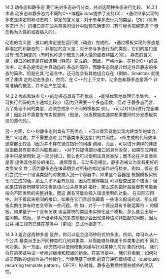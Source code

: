 <!--
 * @Author: your name
 * @Date: 2021-06-25 10:06:43
 * @LastEditTime: 2021-06-25 10:06:44
 * @LastEditors: your name
 * @Description: In User Settings Edit
 * @FilePath: /jadyan/code/book/CppTemplate/read/13_template_polymorphism/13_03_dynamic_static_polymorphism/readme.md
-->
14.3 动多态和静多态
我们来对多态进行分类，并对这两种多态进行比较。
14.3.1 术语
动多态和静多态为不同的C++编程idioms提供了支持[3]：
•通过继承实现的多态是绑定的和动态的：
绑定的含义是：对于参与多态行为的类型，它们（具有多态行
为）的接口是在公共基类的设计中就预先确定的（有时候也把绑定这
个概念称为入侵的或者插入的）。

动态的含义是：接口的绑定是在运行期（动态）完成的。
•通过模板实现的多态是非绑定的和静态的：
非绑定的含义是：对于参与多态行为的类型，它们的接口是没有
预先确定的（有时也称这个概念为非入侵的或者非插入的）。
静态的含义是：接口的绑定是在编译期（静态）完成的。
因此，严格地讲，在针对C++的说法中，动多态是绑定并且动态的
多态的简称，而静多态则是非绑定并且静态的多态的简称。但是在其
他语言中，还可能会有其他组合存在（例如，Smalltalk 就提供了非绑
定的动态多态）。然而，在 C++的上下文中，动多态和静多态是两个
非常准确的概念，并不会产生混淆。



14.3.2 优点和缺点
C++的动多态具有下列优点：
•能够优雅地处理异类集合。
•可执行代码的大小通常比较小（因为只需要一个多态函数，但对
于静多态而言，为了处理不同的类型，必须生成多个不同的模板实
例）。
•可以对代码进行完全编译；因此并不需要发布实现源码（但是，
分发模板库通常都需要同时分发模板实现的源代码）。

另一方面，C++的静多态则具有下列优点：
•可以很容易地实现内建类型的集合。更广义地说，并不需要通过
公共基类来表达接口的共同性。
•所生成的代码效率通常都比较高（因为并不存在通过指针的间接
调用，而且，可以进行演绎的非虚拟函数具有更多的内联机会）。
•对于只提供部分接口的具体类型，如果在应用程序中只是使用到
这一部分接口，那么也可以使用该具体类型；而不必在乎该类型是否
提供其他部分的接口。
通常而言，与动多态相比，静多态被认为具有更好的类型安全
性；因为静多态在编译期会对所有的绑定操作进行检查。例如，假设
我们尝试把一个错误类型的对象插入到一个容器中，如果这个容器是
根据模板实例化而生成的话，那么几乎不会有危险，因为在编译期就
可以检查出这个错误；但如果该容器所期望的元素是指向公共基类的
指针，那么这些指针最后很有可能会指向不同类型的完整对象，而这
就有可能会插入错误类型的对象。
在实际应用中，对于看起来相同的接口，如果在它们背后隐藏着
一些语义假设的话，那么模板实例化体有时也会导致一些问题。例
如，对于一个假设具有关联运算符 + 的模板，如果基于一个没有关联
该运算符的类型来实例化这个模板，那么就会出现一些问题。然而，
基于继承体系的多态则很少会出现这种语义非匹配的问题，因为公共
接口规范已经在基类中（更加）显式地指定了。


14.3.3 组合这两种多态
显然，你可以组合这两种形式的多态。例如，你可以从一个公共
基类派生出不同种类的几何对象类，从而能够处理属于异类集合的不
同几何对象。另一方面，你仍然可以使用模板来编写针对某种几何对
象的代码。
我们将在第16章中进一步阐述继承和模板的组合。在第16章中，
我们将看到：如何对成员函数的虚拟性进行参数化；当使用基于继承
的奇异递归模板模式（cuiriously recurring template pattern，CRTP）的
时候，静多态要牺牲哪些额外的灵活性。